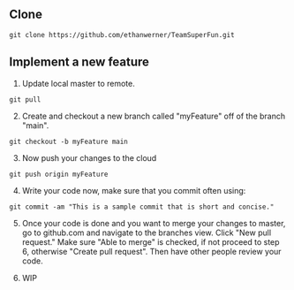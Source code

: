 ## Clone
```
git clone https://github.com/ethanwerner/TeamSuperFun.git
```

## Implement a new feature

1. Update local master to remote.
```
git pull
```

2. Create and checkout a new branch called "myFeature" off of the branch "main".
```
git checkout -b myFeature main
```

3. Now push your changes to the cloud
```
git push origin myFeature
```

4. Write your code now, make sure that you commit often using:

```
git commit -am "This is a sample commit that is short and concise."
```

5. Once your code is done and you want to merge your changes to master, go to github.com and navigate to the branches view. Click "New pull request." Make sure "Able to merge" is checked, if not proceed to step 6, otherwise "Create pull request". Then have other people review your code.

6. WIP